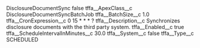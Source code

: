 <?xml version="1.0" encoding="UTF-8"?>
<CustomMetadata xmlns="http://soap.sforce.com/2006/04/metadata" xmlns:xsi="http://www.w3.org/2001/XMLSchema-instance" xmlns:xsd="http://www.w3.org/2001/XMLSchema">
    <label>DisclosureDocumentSync</label>
    <protected>false</protected>
    <values>
        <field>tffa__ApexClass__c</field>
        <value xsi:type="xsd:string">DisclosureDocumentSyncBatchJob</value>
    </values>
    <values>
        <field>tffa__BatchSize__c</field>
        <value xsi:type="xsd:double">1.0</value>
    </values>
    <values>
        <field>tffa__CronExpression__c</field>
        <value xsi:type="xsd:string">0 15 * * * ?</value>
    </values>
    <values>
        <field>tffa__Description__c</field>
        <value xsi:type="xsd:string">Synchronizes disclosure documents with the third party system.</value>
    </values>
    <values>
        <field>tffa__Enabled__c</field>
        <value xsi:type="xsd:boolean">true</value>
    </values>
    <values>
        <field>tffa__ScheduleIntervalInMinutes__c</field>
        <value xsi:type="xsd:double">30.0</value>
    </values>
    <values>
        <field>tffa__System__c</field>
        <value xsi:type="xsd:boolean">false</value>
    </values>
    <values>
        <field>tffa__Type__c</field>
        <value xsi:type="xsd:string">SCHEDULED</value>
    </values>
</CustomMetadata>

